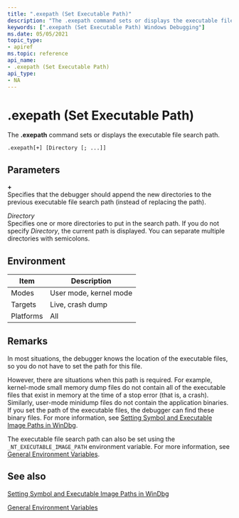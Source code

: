 ```yaml
---
title: ".exepath (Set Executable Path)"
description: "The .exepath command sets or displays the executable file search path."
keywords: [".exepath (Set Executable Path) Windows Debugging"]
ms.date: 05/05/2021
topic_type:
- apiref
ms.topic: reference
api_name:
- .exepath (Set Executable Path)
api_type:
- NA
---
```


# .exepath (Set Executable Path)


The **.exepath** command sets or displays the executable file search path.

```dbgcmd
.exepath[+] [Directory [; ...]] 
```

## Parameters


<span id="______________"></span> **+**   
Specifies that the debugger should append the new directories to the previous executable file search path (instead of replacing the path).

<span id="_______Directory______"></span><span id="_______directory______"></span><span id="_______DIRECTORY______"></span> *Directory*   
Specifies one or more directories to put in the search path. If you do not specify *Directory*, the current path is displayed. You can separate multiple directories with semicolons.

## Environment

|  Item  | Description          |
|--------|----------------------|
|Modes   |User mode, kernel mode|
|Targets |Live, crash dump      |
|Platforms|All                  |


## Remarks

In most situations, the debugger knows the location of the executable files, so you do not have to set the path for this file.

However, there are situations when this path is required. For example, kernel-mode small memory dump files do not contain all of the executable files that exist in memory at the time of a stop error (that is, a crash). Similarly, user-mode minidump files do not contain the application binaries. If you set the path of the executable files, the debugger can find these binary files. For more information, see [Setting Symbol and Executable Image Paths in WinDbg](../debugger/setting-symbol-and-source-paths-in-windbg.md).

The executable file search path can also be set using the `_NT_EXECUTABLE_IMAGE_PATH` environment variable. For more information, see [General Environment Variables](../debugger/general-environment-variables.md).

## See also

[Setting Symbol and Executable Image Paths in WinDbg](../debugger/setting-symbol-and-source-paths-in-windbg.md)

[General Environment Variables](../debugger/general-environment-variables.md)


 

 

 






